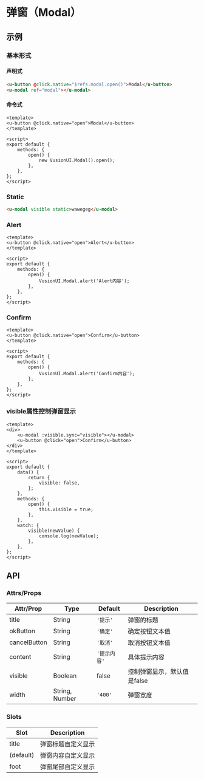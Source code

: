 # 弹窗（Modal）

## 示例
### 基本形式

#### 声明式


``` html
<u-button @click.native="$refs.modal.open()">Modal</u-button>
<u-modal ref="modal"></u-modal>
```

#### 命令式


``` vue
<template>
<u-button @click.native="open">Modal</u-button>
</template>

<script>
export default {
    methods: {
        open() {
            new VusionUI.Modal().open();
        },
    },
};
</script>
```

### Static


``` html
<u-modal visible static>wawegeg</u-modal>
```

### Alert

``` vue
<template>
<u-button @click.native="open">Alert</u-button>
</template>

<script>
export default {
    methods: {
        open() {
            VusionUI.Modal.alert('Alert内容');
        },
    },
};
</script>
```

### Confirm

``` vue
<template>
<u-button @click.native="open">Confirm</u-button>
</template>

<script>
export default {
    methods: {
        open() {
            VusionUI.Modal.alert('Confirm内容');
        },
    },
};
</script>
```

### visible属性控制弹窗显示
``` vue
<template>
<div>
    <u-modal :visible.sync="visible"></u-modal>
    <u-button @click="open">Confirm</u-button>
</div>
</template>

<script>
export default {
    data() {
        return {
            visible: false,
        };
    },
    methods: {
        open() {
            this.visible = true;
        },
    },
    watch: {
        visible(newValue) {
            console.log(newValue);
        },
    },
};
</script>
```

## API
### Attrs/Props

| Attr/Prop | Type | Default | Description |
| --------- | ---- | ------- | ----------- |
| title | String | `'提示'` | 弹窗的标题 |
| okButton | String | `'确定'` | 确定按钮文本值 |
| cancelButton | String | `'取消'` | 取消按钮文本值 |
| content | String | `'提示内容'` | 具体提示内容 |
| visible | Boolean | false | 控制弹窗显示，默认值是false |
| width | String, Number | `'400'` | 弹窗宽度 |

### Slots

| Slot | Description |
| ---- | ----------- |
| title | 弹窗标题自定义显示 |
| (default) | 弹窗内容自定义显示 |
| foot | 弹窗尾部自定义显示 |

